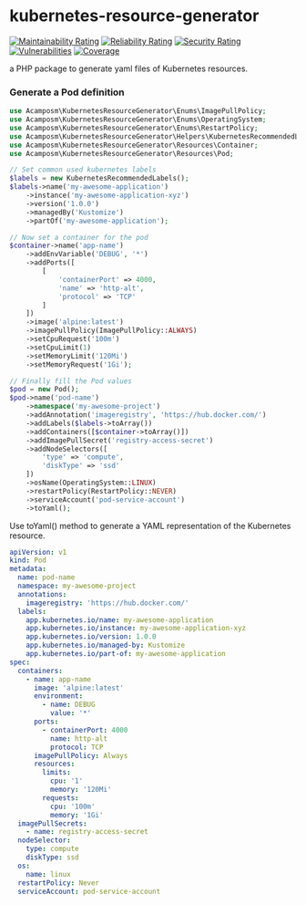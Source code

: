 # kubernetes-resource-generator
[![Maintainability Rating](https://sonarcloud.io/api/project_badges/measure?project=angelcamposm_kubernetes-resource-generator&metric=sqale_rating)](https://sonarcloud.io/summary/new_code?id=angelcamposm_kubernetes-resource-generator)
[![Reliability Rating](https://sonarcloud.io/api/project_badges/measure?project=angelcamposm_kubernetes-resource-generator&metric=reliability_rating)](https://sonarcloud.io/summary/new_code?id=angelcamposm_kubernetes-resource-generator)
[![Security Rating](https://sonarcloud.io/api/project_badges/measure?project=angelcamposm_kubernetes-resource-generator&metric=security_rating)](https://sonarcloud.io/summary/new_code?id=angelcamposm_kubernetes-resource-generator)
[![Vulnerabilities](https://sonarcloud.io/api/project_badges/measure?project=angelcamposm_kubernetes-resource-generator&metric=vulnerabilities)](https://sonarcloud.io/summary/new_code?id=angelcamposm_kubernetes-resource-generator)
[![Coverage](https://sonarcloud.io/api/project_badges/measure?project=angelcamposm_kubernetes-resource-generator&metric=coverage)](https://sonarcloud.io/summary/new_code?id=angelcamposm_kubernetes-resource-generator)

a PHP package to generate yaml files of Kubernetes resources.

### Generate a Pod definition

```php
use Acamposm\KubernetesResourceGenerator\Enums\ImagePullPolicy;
use Acamposm\KubernetesResourceGenerator\Enums\OperatingSystem;
use Acamposm\KubernetesResourceGenerator\Enums\RestartPolicy;
use Acamposm\KubernetesResourceGenerator\Helpers\KubernetesRecommendedLabels;
use Acamposm\KubernetesResourceGenerator\Resources\Container;
use Acamposm\KubernetesResourceGenerator\Resources\Pod;

// Set common used kubernetes labels
$labels = new KubernetesRecommendedLabels();
$labels->name('my-awesome-application')
    ->instance('my-awesome-application-xyz')
    ->version('1.0.0')
    ->managedBy('Kustomize')
    ->partOf('my-awesome-application');

// Now set a container for the pod
$container->name('app-name')
    ->addEnvVariable('DEBUG', '*')
    ->addPorts([
        [
            'containerPort' => 4000,
            'name' => 'http-alt',
            'protocol' => 'TCP'
        ]
    ])
    ->image('alpine:latest')
    ->imagePullPolicy(ImagePullPolicy::ALWAYS)
    ->setCpuRequest('100m')
    ->setCpuLimit(1)
    ->setMemoryLimit('120Mi')
    ->setMemoryRequest('1Gi');

// Finally fill the Pod values 
$pod = new Pod();
$pod->name('pod-name')
    ->namespace('my-awesome-project')
    ->addAnnotation('imageregistry', 'https://hub.docker.com/')
    ->addLabels($labels->toArray())
    ->addContainers([$container->toArray()])
    ->addImagePullSecret('registry-access-secret')
    ->addNodeSelectors([
        'type' => 'compute',
        'diskType' => 'ssd'
    ])
    ->osName(OperatingSystem::LINUX)
    ->restartPolicy(RestartPolicy::NEVER)
    ->serviceAccount('pod-service-account')
    ->toYaml();
```

Use toYaml() method to generate a YAML representation of the Kubernetes resource.

```yaml
apiVersion: v1
kind: Pod
metadata:
  name: pod-name
  namespace: my-awesome-project
  annotations:
    imageregistry: 'https://hub.docker.com/'
  labels:
    app.kubernetes.io/name: my-awesome-application
    app.kubernetes.io/instance: my-awesome-application-xyz
    app.kubernetes.io/version: 1.0.0
    app.kubernetes.io/managed-by: Kustomize
    app.kubernetes.io/part-of: my-awesome-application
spec:
  containers:
    - name: app-name
      image: 'alpine:latest'
      environment:
        - name: DEBUG
          value: '*'
      ports:
        - containerPort: 4000
          name: http-alt
          protocol: TCP
      imagePullPolicy: Always
      resources:
        limits:
          cpu: '1'
          memory: '120Mi'
        requests:
          cpu: '100m'
          memory: '1Gi'
  imagePullSecrets:
    - name: registry-access-secret
  nodeSelector:
    type: compute
    diskType: ssd
  os:
    name: linux
  restartPolicy: Never
  serviceAccount: pod-service-account
```